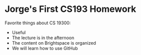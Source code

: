 # Jorge's First CS193 Homework

Favorite things about CS 19300:
- Useful
- The lecture is in the afternoon
- The content on Brightspace is organized
- We will learn how to use GitHub
